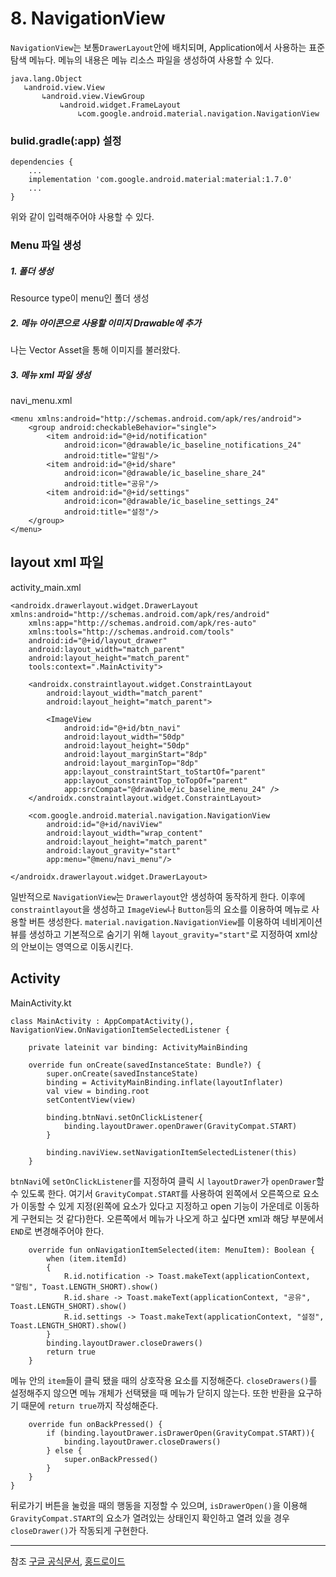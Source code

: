 # 8. NavigationView

`NavigationView`는 보통`DrawerLayout`안에 배치되며, Application에서 사용하는 표준 탐색 메뉴다. 메뉴의 내용은 메뉴 리소스 파일을 생성하여 사용할 수 있다.

```
java.lang.Object
   ↳android.view.View
 	   ↳android.view.ViewGroup
 	 	   ↳android.widget.FrameLayout
 	 	 	   ↳com.google.android.material.navigation.NavigationView
```

### bulid.gradle(:app) 설정

```
dependencies {
    ...
    implementation 'com.google.android.material:material:1.7.0'
    ...
}
```

위와 같이 입력해주어야 사용할 수 있다.

### Menu 파일 생성

##### 1. 폴더 생성

Resource type이 menu인 폴더 생성

##### 2. 메뉴 아이콘으로 사용할 이미지 Drawable에 추가

나는 Vector Asset을 통해 이미지를 불러왔다.

##### 3. 메뉴 xml 파일 생성

navi_menu.xml

```
<menu xmlns:android="http://schemas.android.com/apk/res/android">
    <group android:checkableBehavior="single">
        <item android:id="@+id/notification"
            android:icon="@drawable/ic_baseline_notifications_24"
            android:title="알림"/>
        <item android:id="@+id/share"
            android:icon="@drawable/ic_baseline_share_24"
            android:title="공유"/>
        <item android:id="@+id/settings"
            android:icon="@drawable/ic_baseline_settings_24"
            android:title="설정"/>
    </group>
</menu>
```

## layout xml 파일

activity_main.xml

```
<androidx.drawerlayout.widget.DrawerLayout xmlns:android="http://schemas.android.com/apk/res/android"
    xmlns:app="http://schemas.android.com/apk/res-auto"
    xmlns:tools="http://schemas.android.com/tools"
    android:id="@+id/layout_drawer"
    android:layout_width="match_parent"
    android:layout_height="match_parent"
    tools:context=".MainActivity">

    <androidx.constraintlayout.widget.ConstraintLayout
        android:layout_width="match_parent"
        android:layout_height="match_parent">

        <ImageView
            android:id="@+id/btn_navi"
            android:layout_width="50dp"
            android:layout_height="50dp"
            android:layout_marginStart="8dp"
            android:layout_marginTop="8dp"
            app:layout_constraintStart_toStartOf="parent"
            app:layout_constraintTop_toTopOf="parent"
            app:srcCompat="@drawable/ic_baseline_menu_24" />
    </androidx.constraintlayout.widget.ConstraintLayout>

    <com.google.android.material.navigation.NavigationView
        android:id="@+id/naviView"
        android:layout_width="wrap_content"
        android:layout_height="match_parent"
        android:layout_gravity="start"
        app:menu="@menu/navi_menu"/>

</androidx.drawerlayout.widget.DrawerLayout>
```

일반적으로 `NavigationView`는 `Drawerlayout`안 생성하여 동작하게 한다.
이후에 `constraintlayout`을 생성하고 `ImageView`나 `Button`등의 요소를 이용하여 메뉴로 사용할 버튼 생성한다. `material.navigation.NavigationView`를 이용하여 네비게이션 뷰를 생성하고 기본적으로 숨기기 위해 `layout_gravity="start"`로 지정하여 xml상의 안보이는 영역으로 이동시킨다.

## Activity

MainActivity.kt

```
class MainActivity : AppCompatActivity(), NavigationView.OnNavigationItemSelectedListener {

    private lateinit var binding: ActivityMainBinding

    override fun onCreate(savedInstanceState: Bundle?) {
        super.onCreate(savedInstanceState)
        binding = ActivityMainBinding.inflate(layoutInflater)
        val view = binding.root
        setContentView(view)

        binding.btnNavi.setOnClickListener{
            binding.layoutDrawer.openDrawer(GravityCompat.START)
        }

        binding.naviView.setNavigationItemSelectedListener(this)
    }
```

`btnNavi`에 `setOnClickListener`를 지정하여 클릭 시 `layoutDrawer`가 `openDrawer`할 수 있도록 한다. 여기서 `GravityCompat.START`를 사용하여 왼쪽에서 오른쪽으로 요소가 이동할 수 있게 지정(왼쪽에 요소가 있다고 지정하고 open 기능이 가운데로 이동하게 구현되는 것 같다)한다. 오른쪽에서 메뉴가 나오게 하고 싶다면 xml과 해당 부분에서 `END`로 변경해주어야 한다.

```
    override fun onNavigationItemSelected(item: MenuItem): Boolean {
        when (item.itemId)
        {
            R.id.notification -> Toast.makeText(applicationContext, "알림", Toast.LENGTH_SHORT).show()
            R.id.share -> Toast.makeText(applicationContext, "공유", Toast.LENGTH_SHORT).show()
            R.id.settings -> Toast.makeText(applicationContext, "설정", Toast.LENGTH_SHORT).show()
        }
        binding.layoutDrawer.closeDrawers()
        return true
    }
```

메뉴 안의 `item`들이 클릭 됐을 때의 상호작용 요소를 지정해준다. `closeDrawers()`를 설정해주지 않으면 메뉴 개체가 선택됐을 때 메뉴가 닫히지 않는다. 또한 반환을 요구하기 때문에 `return true`까지 작성해준다.

```
    override fun onBackPressed() {
        if (binding.layoutDrawer.isDrawerOpen(GravityCompat.START)){
            binding.layoutDrawer.closeDrawers()
        } else {
            super.onBackPressed()
        }
    }
}
```

뒤로가기 버튼을 눌렀을 때의 행동을 지정할 수 있으며, `isDrawerOpen()`을 이용해 `GravityCompat.START`의 요소가 열려있는 상태인지 확인하고 열려 있을 경우 `closeDrawer()`가 작동되게 구현한다.

---

참조
[구글 공식문서](https://developer.android.com/reference/com/google/android/material/navigation/NavigationView?hl=en),
[홍드로이드](https://www.youtube.com/watch?v=ALTFLXKiPUY&list=PLC51MBz7PMywN2GJ53aF0UO5fnHGjW35a&index=6)
